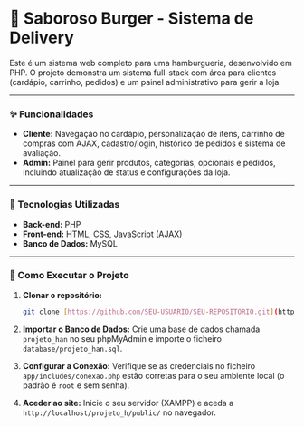 # 🍔 Saboroso Burger - Sistema de Delivery

Este é um sistema web completo para uma hamburgueria, desenvolvido em PHP. O projeto demonstra um sistema full-stack com área para clientes (cardápio, carrinho, pedidos) e um painel administrativo para gerir a loja.

---

### ✨ Funcionalidades

- **Cliente:** Navegação no cardápio, personalização de itens, carrinho de compras com AJAX, cadastro/login, histórico de pedidos e sistema de avaliação.
- **Admin:** Painel para gerir produtos, categorias, opcionais e pedidos, incluindo atualização de status e configurações da loja.

---

### 🚀 Tecnologias Utilizadas

- **Back-end:** PHP
- **Front-end:** HTML, CSS, JavaScript (AJAX)
- **Banco de Dados:** MySQL

---

### 🔧 Como Executar o Projeto

1.  **Clonar o repositório:**
    ```bash
    git clone [https://github.com/SEU-USUARIO/SEU-REPOSITORIO.git](https://github.com/Pereira-gu/projeto-hamburgueria.git)
    ```
2.  **Importar o Banco de Dados:** Crie uma base de dados chamada `projeto_han` no seu phpMyAdmin e importe o ficheiro `database/projeto_han.sql`.

3.  **Configurar a Conexão:** Verifique se as credenciais no ficheiro `app/includes/conexao.php` estão corretas para o seu ambiente local (o padrão é `root` e sem senha).

4.  **Aceder ao site:** Inicie o seu servidor (XAMPP) e aceda a `http://localhost/projeto_h/public/` no navegador.

